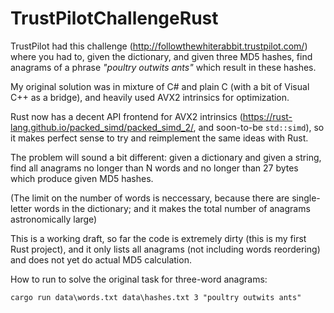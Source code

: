 # TrustPilotChallengeRust

TrustPilot had this challenge (http://followthewhiterabbit.trustpilot.com/)
where you had to, given the dictionary, and given three MD5 hashes,
find anagrams of a phrase *"poultry outwits ants"* which result in these hashes.

My original solution was in mixture of C# and plain C (with a bit of Visual C++
as a bridge), and heavily used AVX2 intrinsics for optimization.

Rust now has a decent API frontend for AVX2 intrinsics 
(https://rust-lang.github.io/packed_simd/packed_simd_2/, and soon-to-be `std::simd`),
so it makes perfect sense to try and reimplement the same ideas with Rust.

The problem will sound a bit different: given a dictionary and given a string,
find all anagrams no longer than N words and no longer than 27 bytes
which produce given MD5 hashes.

(The limit on the number of words is neccessary, because there are single-letter words
in the dictionary; and it makes the total number of anagrams astronomically large)

This is a working draft, so far the code is extremely dirty (this is my first Rust project),
and it only lists all anagrams (not including words reordering)
and does not yet do actual MD5 calculation.

How to run to solve the original task for three-word anagrams:

```
cargo run data\words.txt data\hashes.txt 3 "poultry outwits ants"
```
